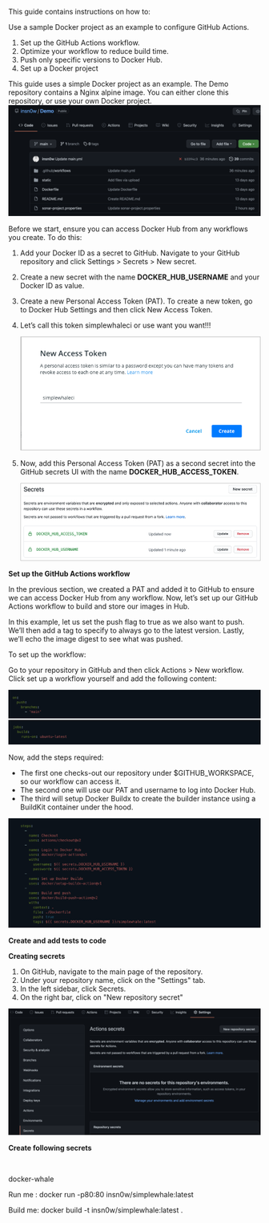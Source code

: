 This guide contains instructions on how to:

Use a sample Docker project as an example to configure GitHub Actions.

 1. Set up the GitHub Actions workflow.
 2. Optimize your workflow to reduce build time.
 3. Push only specific versions to Docker Hub.
 4. Set up a Docker project

This guide uses a simple Docker project as an example. The Demo repository contains a Nginx alpine image. You can either clone this repository, or use your own Docker project.
<img src="images/1.png" wight=200>

Before we start, ensure you can access Docker Hub from any workflows you create. 
To do this:

   1. Add your Docker ID as a secret to GitHub. Navigate to your GitHub repository and click Settings > Secrets > New secret.

   2. Create a new secret with the name **DOCKER_HUB_USERNAME** and your Docker ID as value.

   3. Create a new Personal Access Token (PAT). To create a new token, go to Docker Hub Settings and then click New Access Token.

   4. Let’s call this token simplewhaleci or use want you want!!!


         <img src="images/github-access-token.png">


   5. Now, add this Personal Access Token (PAT) as a second secret into the GitHub secrets UI with the name **DOCKER_HUB_ACCESS_TOKEN**.


         <img src="images/github-secrets.png">
         
         
   **Set up the GitHub Actions workflow**
   
In the previous section, we created a PAT and added it to GitHub to ensure we can access Docker Hub from any workflow. Now, let’s set up our GitHub Actions workflow to build and store our images in Hub.

In this example, let us set the push flag to true as we also want to push. We’ll then add a tag to specify to always go to the latest version. Lastly, we’ll echo the image digest to see what was pushed.

To set up the workflow:

Go to your repository in GitHub and then click Actions > New workflow.
Click set up a workflow yourself and add the following content:      

   <img src="images/2.png">     
   
   
   <img src="images/3.png"> 
   
   
Now, add the steps required:

   - The first one checks-out our repository under $GITHUB_WORKSPACE, so our workflow can access it.
   - The second one will use our PAT and username to log into Docker Hub.
   - The third will setup Docker Buildx to create the builder instance using a BuildKit container under the hood.

   <img src="images/4.png">     


**Create and add tests to code**

**Creating secrets**

   1. On GitHub, navigate to the main page of the repository.
   2. Under your repository name, click on the "Settings" tab.
   3. In the left sidebar, click Secrets.
   4. On the right bar, click on "New repository secret" 

   <img src="images/snyk_secret.png">  
   
   **Create following secrets**
   
   <img scr="images/secrets.png">


   
   
   
   

docker-whale

Run me : docker run -p80:80 insn0w/simplewhale:latest

Build me: docker build -t insn0w/simplewhale:latest .
